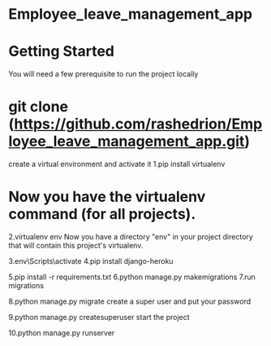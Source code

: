 # Employee_leave_management_app
# Getting Started
You will need a few prerequisite to run the project locally


# git clone (https://github.com/rashedrion/Employee_leave_management_app.git)
create a virtual environment and activate it
1.pip install virtualenv  
# Now you have the virtualenv command (for all projects).

2.virtualenv env
Now you have a directory "env" in your project directory that will contain this project's virtualenv.

3.env\Scripts\activate
4.pip install django-heroku


5.pip install -r requirements.txt
6.python manage.py makemigrations
7.run migrations

8.python manage.py migrate
create a super user and put your password

9.python manage.py createsuperuser 
start the project

10.python manage.py runserver
